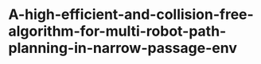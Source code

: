 # A-high-efficient-and-collision-free-algorithm-for-multi-robot-path-planning-in-narrow-passage-env
